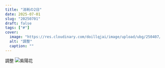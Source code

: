 ```yaml
---
title: "消耗の2日"
date: 2025-07-01
slug: "20250701"
draft: false
tags: ["#"]
cover:
  image: "https://res.cloudinary.com/doillqjai/image/upload/ubg/250407/007.webp"
  alt: "調整"
  caption: ""
---
```


調整
![紫陽花](https://res.cloudinary.com/doillqjai/image/upload/tpl/250611/002.webp)

